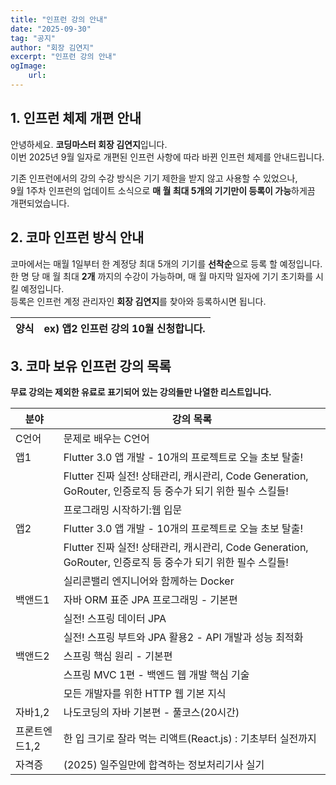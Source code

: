 ```yaml
---
title: "인프런 강의 안내"
date: "2025-09-30"
tag: "공지"
author: "회장 김연지"
excerpt: "인프런 강의 안내"
ogImage:
    url:
---
```


## 1. 인프런 체제 개편 안내

안녕하세요. **코딩마스터 회장 김연지**입니다.\
이번 2025년 9월 일자로 개편된 인프런 사항에 따라 바뀐 인프런 체제를 안내드립니다.

기존 인프런에서의 강의 수강 방식은 기기 제한을 받지 않고 사용할 수 있었으나,\
9월 1주차 인프런의 업데이트 소식으로 **매 월 최대 5개의 기기만이 등록이 가능**하게끔 개편되었습니다.

## 2. 코마 인프런 방식 안내

코마에서는 매월 1일부터 한 계정당 최대 5개의 기기를 **선착순**으로 등록 할 예정입니다.\
한 명 당 매 월 최대 **2개** 까지의 수강이 가능하며, 매 월 마지막 일자에 기기 초기화를 시킬 예정입니다.\
등록은 인프런 계정 관리자인 **회장 김연지**를 찾아와 등록하시면 됩니다.

| 양식 | ex) 앱2 인프런 강의 10월 신청합니다. |
| ---- | ------------------------------------ |

## 3. 코마 보유 인프런 강의 목록

**무료 강의는 제외한 유료로 표기되어 있는 강의들만 나열한 리스트입니다.**

| 분야          | 강의 목록                                                                                                   |
| ------------- | ----------------------------------------------------------------------------------------------------------- |
| C언어         | 문제로 배우는 C언어                                                                                         |
| 앱1           | Flutter 3.0 앱 개발 - 10개의 프로젝트로 오늘 초보 탈출!                                                     |
|               | Flutter 진짜 실전! 상태관리, 캐시관리, Code Generation, GoRouter, 인증로직 등 중수가 되기 위한 필수 스킬들! |
|               | 프로그래밍 시작하기:웹 입문                                                                                 |
| 앱2           | Flutter 3.0 앱 개발 - 10개의 프로젝트로 오늘 초보 탈출!                                                     |
|               | Flutter 진짜 실전! 상태관리, 캐시관리, Code Generation, GoRouter, 인증로직 등 중수가 되기 위한 필수 스킬들! |
|               | 실리콘밸리 엔지니어와 함께하는 Docker                                                                       |
| 백앤드1       | 자바 ORM 표준 JPA 프로그래밍 - 기본편                                                                       |
|               | 실전! 스프링 데이터 JPA                                                                                     |
|               | 실전! 스프링 부트와 JPA 활용2 - API 개발과 성능 최적화                                                      |
| 백앤드2       | 스프링 핵심 원리 - 기본편                                                                                   |
|               | 스프링 MVC 1편 - 백엔드 웹 개발 핵심 기술                                                                   |
|               | 모든 개발자를 위한 HTTP 웹 기본 지식                                                                        |
| 자바1,2       | 나도코딩의 자바 기본편 - 풀코스(20시간)                                                                     |
| 프론트엔드1,2 | 한 입 크기로 잘라 먹는 리액트(React.js) : 기초부터 실전까지                                                 |
| 자격증        | (2025) 일주일만에 합격하는 정보처리기사 실기                                                                |

